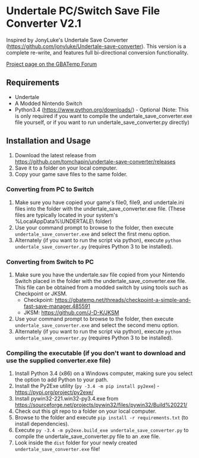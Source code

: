 # Undertale PC/Switch Save File Converter V2.1
Inspired by JonyLuke's Undertale Save Converter (https://github.com/jonyluke/Undertale-save-converter).
This version is a complete re-write, and features full bi-directional conversion functionality.

[Project page on the GBATemp Forum](https://gbatemp.net/threads/undertale-save-game-converter-v2-with-full-bi-directional-pc-switch-conversion-ability.542897/)


## Requirements 
- Undertale
- A Modded Nintendo Switch
- Python3.4 (https://www.python.org/downloads/) - Optional
  (Note: This is only required if you want to compile the undertale_save_converter.exe file yourself, or if you want to run undertale_save_converter.py directly)


## Installation and Usage
1. Download the latest release from https://github.com/tomchapin/undertale-save-converter/releases
2. Save it to a folder on your local computer.
3. Copy your game save files to the same folder.


### Converting from PC to Switch
1. Make sure you have copied your game's file0, file9, and undertale.ini files into the folder with the undertale_save_converter.exe file.
   (These files are typically located in your system's %LocalAppData%\UNDERTALE\ folder)
2. Use your command prompt to browse to the folder, then execute `undertale_save_converter.exe` and select the first menu option.
3. Alternately (if you want to run the script via python), execute `python undertale_save_converter.py` (requires Python 3 to be installed).


### Converting from Switch to PC
1. Make sure you have the undertale.sav file copied from your Nintendo Switch placed in the folder with the undertale_save_converter.exe file.
   This file can be obtained from a modded switch by using tools such as Checkpoint or JKSM.
   - Checkpoint: https://gbatemp.net/threads/checkpoint-a-simple-and-fast-save-manager.485591
   - JKSM: https://github.com/J-D-K/JKSM
2. Use your command prompt to browse to the folder, then execute `undertale_save_converter.exe` and select the second menu option.
3. Alternately (if you want to run the script via python), execute `python undertale_save_converter.py` (requires Python 3 to be installed).


### Compiling the executable (if you don't want to download and use the supplied converter.exe file)
1. Install Python 3.4 (x86) on a Windows computer, making sure you select the option to add Python to your path.
2. Install the Py2Exe utility (`py -3.4 -m pip install py2exe`) - https://pypi.org/project/py2exe/
3. Install pywin32-221.win32-py3.4.exe from https://sourceforge.net/projects/pywin32/files/pywin32/Build%20221/
4. Check out this git repo to a folder on your local computer.
5. Browse to the folder and execute `pip install -r requirements.txt` (to install dependencies).
6. Execute `py -3.4 -m py2exe.build_exe undertale_save_converter.py` to compile the undertale_save_converter.py file to an .exe file.
7. Look inside the `dist` folder for your newly created `undertale_save_converter.exe` file!
